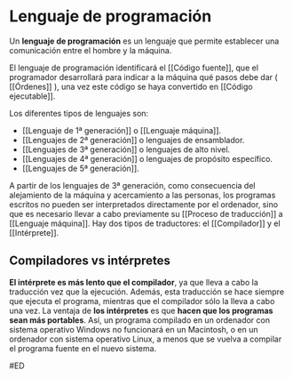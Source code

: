 # Lenguaje de programación
Un **lenguaje de programación** es un lenguaje que permite establecer una comunicación entre el hombre y la máquina.

El lenguaje de programación identificará el [[Código fuente]], que el programador desarrollará para indicar a la máquina qué pasos debe dar ( [[Órdenes]] ), una vez este código se haya convertido en [[Código ejecutable]].

Los diferentes tipos de lenguajes son:

-   [[Lenguaje de 1ª generación]] o [[Lenguaje máquina]].
-   [[Lenguajes de 2ª generación]] o lenguajes de ensamblador.
-   [[Lenguajes de 3ª generación]] o lenguajes de alto nivel.
-   [[Lenguajes de 4ª generación]] o lenguajes de propósito específico.
-   [[Lenguajes de 5ª generación]].

A partir de los lenguajes de 3ª generación, como consecuencia del alejamiento de la máquina y acercamiento a las personas, los programas escritos no pueden ser interpretados directamente por el ordenador, sino que es necesario llevar a cabo previamente su [[Proceso de traducción]] a [[Lenguaje máquina]]. Hay dos tipos de traductores: el [[Compilador]] y el [[Intérprete]].

## Compiladores vs intérpretes
**El intérprete es más lento que el compilador**, ya que lleva a cabo la traducción vez que la ejecución. Además, esta traducción se hace siempre que ejecuta el programa, mientras que el compilador sólo la lleva a cabo una vez.
La ventaja de **los intérpretes** es que **hacen que los programas sean más portables**. Así, un programa compilado en un ordenador con sistema operativo Windows no funcionará en un Macintosh, o en un ordenador con sistema operativo Linux, a menos que se vuelva a compilar el programa fuente en el nuevo sistema.

#ED